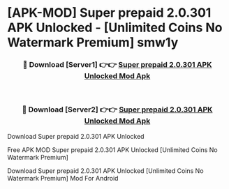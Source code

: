 # [APK-MOD] Super prepaid 2.0.301 APK Unlocked - [Unlimited Coins No Watermark Premium] smw1y



<div align="center">
<h3>🔴 Download [Server1] 👉👉 <a href="https://momento.my/?title=Super_prepaid_2.0.301_APK_Unlocked">Super prepaid 2.0.301 APK Unlocked Mod Apk</a></h3><br>

<h3>🔴 Download [Server2] 👉👉 <a href="https://momento.my/?title=Super_prepaid_2.0.301_APK_Unlocked">Super prepaid 2.0.301 APK Unlocked Mod Apk</a></h3>
</div>



Download Super prepaid 2.0.301 APK Unlocked 

Free APK MOD Super prepaid 2.0.301 APK Unlocked [Unlimited Coins No Watermark Premium]

Download Super prepaid 2.0.301 APK Unlocked [Unlimited Coins No Watermark Premium] Mod For Android
